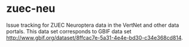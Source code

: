 # zuec-neu
Issue tracking for ZUEC Neuroptera data in the VertNet and other data portals. This data set corresponds to GBIF data set http://www.gbif.org/dataset/8ffcac7e-5a31-4e4e-bd30-c34e368cd814.
